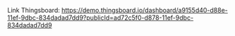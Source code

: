 Link Thingsboard: https://demo.thingsboard.io/dashboard/a9155d40-d88e-11ef-9dbc-834dadad7dd9?publicId=ad72c5f0-d878-11ef-9dbc-834dadad7dd9
